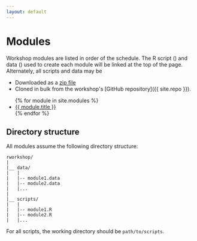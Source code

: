 ```yaml
---
layout: default
---
```


# Modules

Workshop modules are listed in order of the schedule. The R script
(<span><i class="fas fa-code"></i></span>) and data (<span><i
class="fas fa-database"></i></span>) used to create each module will be
linked at the top of the page. Alternately, all scripts and data may
be 

* Downloaded as a <a href="{{ site.zip }}" download="rworkshop">zip file</a>
* Cloned in bulk from the workshop's [GitHub
repository]({{ site.repo }}).

<ul class="modules">
{% for module in site.modules %}
	<li>
		<a href="{{ module.url | prepend: site.baseurl }}.html">{{ module.title }}</a>
	</li>
{% endfor %}
</ul>

## Directory structure

All modules assume the following directory structure:
```
rworkshop/
|
|__ data/
|   |
|   |-- module1.data
|   |-- module2.data
|   |...
|
|__ scripts/
|   |
|   |-- module1.R
|   |-- module2.R
|   |...
```

For all scripts, the working directory should be `path/to/scripts`.
